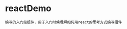 # reactDemo
```参照<http://reactjs.cn/react/docs/tutorial.html>编写的评论框组件以及参照<http://reactjs.cn/react/docs/thinking-in-react.html>
编写的入门级组件，用于入门时候理解如何用react的思考方式编写组件
